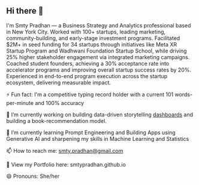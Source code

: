 ## Hi there 👋

I'm Smty Pradhan — a Business Strategy and Analytics professional based in New York City.
Worked with 100+ startups, leading marketing, community-building, and early-stage investment programs. Facilitated $2M+ in seed funding for 34 startups through initiatives like Meta XR Startup Program and Wadhwani Foundation Startup School, while driving 25% higher stakeholder engagement via integrated marketing campaigns. Coached student founders, achieving a 30% acceptance rate into accelerator programs and improving overall startup success rates by 20%. Experienced in end-to-end program execution across the startup ecosystem, delivering measurable impact.

⚡ Fun fact: I'm a competitive typing record holder with a current 101 words-per-minute and 100% accuracy

🔭 I’m currently working on building data-driven storytelling [dashboards](https://public.tableau.com/app/profile/smriti3730/vizzes) and building a book-recommendation model.

🌱 I’m currently learning Prompt Engineering and Building Apps using Generative AI and sharpening my skills in Machine Learning and Statistics

📫 How to reach me: smty.pradhan@gmail.com 

💼 View my Portfolio here: smtypradhan.github.io

😄 Pronouns: She/her

